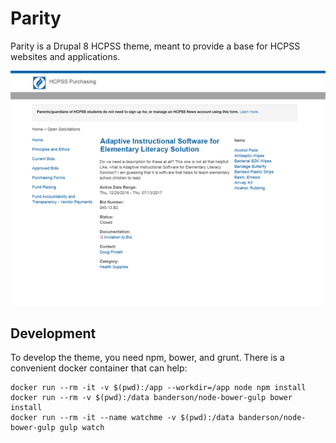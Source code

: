 # Parity

Parity is a Drupal 8 HCPSS theme, meant to provide a base for HCPSS websites
and applications.

![Screenshot](screenshot.png)

## Development

To develop the theme, you need npm, bower, and grunt. There is a convenient
docker container that can help:

```
docker run --rm -it -v $(pwd):/app --workdir=/app node npm install
docker run --rm -v $(pwd):/data banderson/node-bower-gulp bower install
docker run --rm -it --name watchme -v $(pwd):/data banderson/node-bower-gulp gulp watch
```
